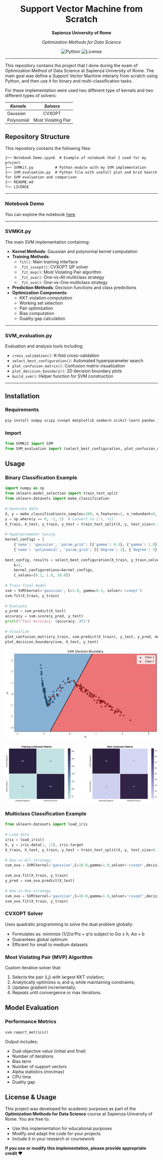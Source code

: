 <div align="center">
  <h1>
    Support Vector Machine from Scratch 
  </h1>
  <p><strong>Sapienza University of Rome</strong></p>
  <p><em>Optimization Methods for Data Science</em></p>
  <p>
    <img src="https://img.shields.io/badge/Python-3.9+-blue.svg" alt="Python"/>
    <img src="https://img.shields.io/badge/License-Academic-green.svg" alt="License"/>
  </p>
</div>

---

This repository contains the project that I done during the exam of Optimization Method of Data Science at Sapienza University of Rome. The main goal was define a Support Vector Machine interarly from scratch using Python, and then use it for binary and multi-classification tasks. 

For these implementation were used two different type of kernels and two different types of solvers:

<div align="center">

| *Kernels*  |  *Solvers*   |  
|----------|:-------------:|
| Gaussian  |  CVXOPT |
| Polynomial |  Most Violating Pair |

</div>

## Repository Structure

This repository contains the following files:

```
├── Notebook Demo.ipynb  # Example of notebook that I used for my project
├── SVMKit.py          # Python module with my SVM implementation  
├── SVM_evaluation.py  # Python file with usefull plot and Grid Search for SVM evaluation and comparison
├── README.md
└── LICENSE
```

---

### Notebook Demo

You can explore the notebook [here](https://nbviewer.org/github/Flavio-Mangione/SVM-from-Scratch/blob/main/Notebook%20Demo.ipynb)

---

### SVMKit.py

The main SVM implementation containing:
- **Kernel Methods**: Gaussian and polynomial kernel computation
- **Training Methods**: 
  - `fit()`: Main training interface
  - `_fit_cvxopt()`: CVXOPT QP solver
  - `_fit_mvp()`: Most Violating Pair algorithm
  - `_fit_ova()`: One-vs-All multiclass strategy
  - `_fit_ovo()`: One-vs-One multiclass strategy
- **Prediction Methods**: Decision functions and class predictions
- **Optimization Components**:
  - KKT violation computation
  - Working set selection
  - Pair optimization
  - Bias computation
  - Duality gap calculation
    
---

### SVM_evaluation.py

Evaluation and analysis tools including:
- `cross_validation()`: K-fold cross-validation
- `select_best_configuration()`: Automated hyperparameter search
- `plot_confusion_matrix()`: Confusion matrix visualization
- `plot_decision_boundary()`: 2D decision boundary plots
- `build_svm()`: Helper function for SVM construction

---

## Installation

### Requirements

```bash
pip install numpy scipy cvxopt matplotlib seaborn scikit-learn pandas joblib
```

### Import

```python
from SVMKit import SVM
from SVM_evaluation import (select_best_configuration, plot_confusion_matrix, plot_decision_boundary)
```

## Usage

### Binary Classification Example 

```python
import numpy as np
from sklearn.model_selection import train_test_split
from sklearn.datasets import make_classification

# Generate data
X, y = make_classification(n_samples=200, n_features=2, n_redundant=0, random_state=42)
y = np.where(y == 0, -1, 1)  # Convert to {-1, +1}
X_train, X_test, y_train, y_test = train_test_split(X, y, test_size=0.3)

# Hyperparameter tuning
kernel_configs = [
    {'name': 'gaussian', 'param_grid': [{'gamma': 0.5}, {'gamma': 1.0}, {'gamma': 2.0}]},
    {'name': 'polynomial', 'param_grid': [{'degree': 2}, {'degree': 3}]}]

best_config, results = select_best_configuration(X_train, y_train,solver='cvxopt',
    k=5,
    kernel_configurations=kernel_configs,
    C_values=[0.1, 1.0, 10.0])

# Train final model
svm = SVM(kernel='gaussian', C=1.0, gamma=0.5, solver='cvxopt')
svm.fit(X_train, y_train)

# Evaluate
y_pred = svm.predict(X_test)
accuracy = svm.score(y_pred, y_test)
print(f"Test Accuracy: {accuracy:.3f}")

# Visualize
plot_confusion_matrix(y_train, svm.predict(X_train), y_test, y_pred, mode='binary')
plot_decision_boundary(svm, X_test, y_test)
```
<p align="center">
  <img src="IMG_Git/SVM_Plot.png" alt="NASA Challenge">
</p>

<p align="center">
  <img src="IMG_Git/Confusion_Matrix.png" alt="NASA Challenge">
</p>

### Multiclass Classification Example

```python
from sklearn.datasets import load_iris

# Load data
iris = load_iris()
X, y = iris.data[:, :2], iris.target
X_train, X_test, y_train, y_test = train_test_split(X, y, test_size=0.3)

# One-vs-All strategy
svm_ova = SVM(kernel='gaussian',C=10.0,gamma=1.0,solver='cvxopt',decision_function_shape='ova')

svm_ova.fit(X_train, y_train)
y_pred = svm_ova.predict(X_test)

# One-vs-One strategy
svm_ovo = SVM(kernel='gaussian',C=10.0,gamma=1.0,solver='cvxopt',decision_function_shape='ovo')
svm_ovo.fit(X_train, y_train)

```

### CVXOPT Solver

Uses quadratic programming to solve the dual problem globally:
- Formulates as: minimize (1/2)αᵀPα + qᵀα subject to Gα ≤ h, Aα = b
- Guarantees global optimum
- Efficient for small to medium datasets

### Most Violating Pair (MVP) Algorithm

Custom iterative solver that:
1. Selects the pair (i,j) with largest KKT violation;
2. Analytically optimizes αᵢ and αⱼ while maintaining constraints;
3. Updates gradient incrementally;
4. Repeats until convergence or max iterations.

## Model Evaluation

### Performance Metrics

```python
svm.report_metrics()
```

Output includes:
- Dual objective value (initial and final)
- Number of iterations
- Bias term
- Number of support vectors
- Alpha statistics (min/max)
- CPU time
- Duality gap

## License & Usage

This project was developed for academic purposes as part of the **Optimization Methods for Data Science** course at Sapienza University of Rome. You are free to:

- Use this implementation for educational purposes
- Modify and adapt the code for your projects
- Include it in your research or coursework

**If you use or modify this implementation, please provide appropriate credit ❤️**
